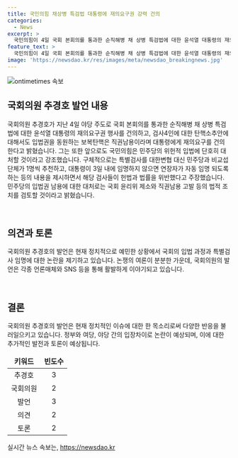 ```yaml
---
title: 국민의힘 채상병 특검법 대통령에 재의요구권 강력 건의
categories:
  - News
excerpt: >
  국민의힘이 4일 국회 본회의를 통과한 순직해병 채 상병 특검법에 대한 윤석열 대통령의 재의요구권 행사를 건의하며, 검사4인에 대한 탄핵소추안을 고발하고 위헌적 특검법을 거부한다고 강력 주장했다. 또한, 민주당의 탄핵안은 무고죄에 해당되며, 민주당의 입법권 남용에 맞서 법적 조치를 검토할 것을 밝혔다.
feature_text: >
  국민의힘이 4일 국회 본회의를 통과한 순직해병 채 상병 특검법에 대한 윤석열 대통령의 재의요구권 행사를 건의하며, 검사4인에 대한 탄핵소추안을 고발하고 위헌적 특검법을 거부한다고 강력 주장했다. 또한, 민주당의 탄핵안은 무고죄에 해당되며, 민주당의 입법권 남용에 맞서 법적 조치를 검토할 것을 밝혔다.
image: 'https://newsdao.kr/res/images/meta/newsdao_breakingnews.jpg'
---
```


<p><img src="https://newsdao.kr/res/images/meta/newsdao_breakingnews.jpg" alt="ontimetimes 속보" /></p>

<h2 data-ke-size="size26">국회의원 추경호 발언 내용</h2>

<p>국회의원 추경호가 지난 4일 야당 주도로 국회 본회의를 통과한 순직해병 채 상병 특검법에 대한 윤석열 대통령의 재의요구권 행사를 건의하고, 검사4인에 대한 탄핵소추안에 대해서도 입법권을 동원하는 보복탄핵은 직권남용이라며 대통령에게 재의요구를 건의한다고 밝혔습니다. 그는 또한 앞으로도 국민의힘은 민주당의 위헌적 입법에 단호히 대처할 것이라고 강조했습니다. 구체적으로는 특별검사를 대한변협 대신 민주당과 비교섭단체가 1명씩 추천하고, 대통령이 3일 내에 임명하지 않으면 연장자가 자동 임명 되도록 하는 등의 내용을 제시하면서 해당 검사들이 헌법과 법률을 위반했다고 주장했습니다. 민주당의 입법권 남용에 대한 대처로는 국회 윤리위 제소와 직권남용 고발 등의 법적 조치를 검토할 것이라고 밝혔습니다.</p>

<p data-ke-size="size16">&nbsp;</p>

<h2 data-ke-size="size26">의견과 토론</h2>

<p>국회의원 추경호의 발언은 현재 정치적으로 예민한 상황에서 국회의 입법 과정과 특별검사 임명에 대한 논란을 제기하고 있습니다. 논쟁의 여론이 분분한 가운데, 국회의원의 발언은 각종 언론매체와 SNS 등을 통해 활발하게 이야기되고 있습니다.</p>

<p data-ke-size="size16">&nbsp;</p>

<h2 data-ke-size="size26">결론</h2>

<p>국회의원 추경호의 발언은 현재 정치적인 이슈에 대한 한 목소리로써 다양한 반응을 불러일으키고 있습니다. 정부와 여당, 야당 간의 입장차이로 논란이 예상되며, 이에 대한 추가적인 발전과 토론이 예상됩니다.</p>

<table>
<thead>
<tr>
<td style="text-align: center; height: 17px;"><b>키워드</b></td>
<td style="text-align: center; height: 17px;"><b>빈도수</b></td>
</tr>
</thead>
<tbody>
<tr>
<td style="text-align: center; height: 17px;">추경호</td>
<td style="text-align: center; height: 17px;">3</td>
</tr>
<tr>
<td style="text-align: center; height: 17px;">국회의원</td>
<td style="text-align: center; height: 17px;">2</td>
</tr>
<tr>
<td style="text-align: center; height: 17px;">발언</td>
<td style="text-align: center; height: 17px;">3</td>
</tr>
<tr>
<td style="text-align: center; height: 17px;">의견</td>
<td style="text-align: center; height: 17px;">2</td>
</tr>
<tr>
<td style="text-align: center; height: 17px;">토론</td>
<td style="text-align: center; height: 17px;">2</td>
</tr>
</tbody>
</table>
실시간 뉴스 속보는, <a href="https://newsdao.kr" rel="dofollow">https://newsdao.kr</a>


